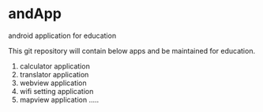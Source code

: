 # andApp
android application for education

This git repository will contain below apps and be maintained for education.

1. calculator application
2. translator application
3. webview application
4. wifi setting application
5. mapview application
.....
